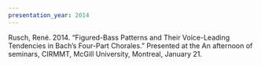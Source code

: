 ```yaml
---
presentation_year: 2014
---
```

Rusch, René. 2014. “Figured-Bass Patterns and Their Voice-Leading Tendencies in Bach’s Four-Part Chorales.” Presented at the An afternoon of seminars, CIRMMT, McGill University, Montreal, January 21.
